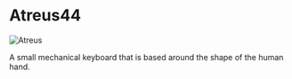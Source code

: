 Atreus44
===

![Atreus](https://shop.keyboard.io/products/keyboardio-atreus)

A small mechanical keyboard that is based around the shape of the human hand.
